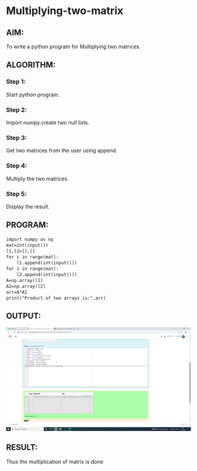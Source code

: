 # Multiplying-two-matrix

## AIM:
To write a python program for Multiplying two matrices.

## ALGORITHM:

### Step 1:
Start python program.

### Step 2:
Import numpy.create two null lists.

### Step 3:
Get two matrices from the user using append.

### Step 4:
Multiply the two matrices.

### Step 5:
Display the result.


## PROGRAM: 
```
import numpy as np
mat=int(input())
l1,l2=[],[]
for i in range(mat):
    l1.append(int(input()))
for i in range(mat):
    l2.append(int(input()))
A=np.array(l1)
A2=np.array(l2)
arr=A*A2
print("Product of two arrays is:",arr)
```

## OUTPUT:
![output](https://github.com/Praneet002/Multiplying-two-matrix/blob/main/Multiplying%20Two%20Matrix.png)

## RESULT:
Thus the multiplication of matrix is done

